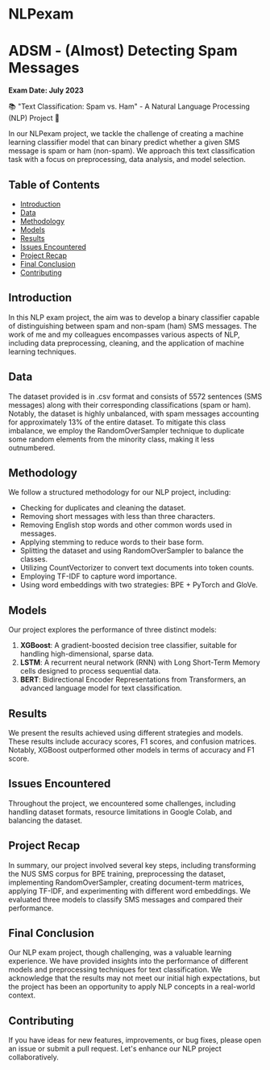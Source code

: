 # NLPexam

# ADSM - (Almost) Detecting Spam Messages
**Exam Date: July 2023**

📚 "Text Classification: Spam vs. Ham" - A Natural Language Processing (NLP) Project 📩

In our NLPexam project, we tackle the challenge of creating a machine learning classifier model that can binary predict whether a given SMS message is spam or ham (non-spam). We approach this text classification task with a focus on preprocessing, data analysis, and model selection.

## Table of Contents

- [Introduction](#introduction)
- [Data](#data)
- [Methodology](#methodology)
- [Models](#models)
- [Results](#results)
- [Issues Encountered](#issues-encountered)
- [Project Recap](#project-recap)
- [Final Conclusion](#final-conclusion)
- [Contributing](#contributing)

## Introduction

In this NLP exam project, the aim was to develop a binary classifier capable of distinguishing between spam and non-spam (ham) SMS messages. The work of me and my colleagues encompasses various aspects of NLP, including data preprocessing, cleaning, and the application of machine learning techniques.

## Data

The dataset provided is in .csv format and consists of 5572 sentences (SMS messages) along with their corresponding classifications (spam or ham). Notably, the dataset is highly unbalanced, with spam messages accounting for approximately 13% of the entire dataset. To mitigate this class imbalance, we employ the RandomOverSampler technique to duplicate some random elements from the minority class, making it less outnumbered.

## Methodology

We follow a structured methodology for our NLP project, including:

- Checking for duplicates and cleaning the dataset.
- Removing short messages with less than three characters.
- Removing English stop words and other common words used in messages.
- Applying stemming to reduce words to their base form.
- Splitting the dataset and using RandomOverSampler to balance the classes.
- Utilizing CountVectorizer to convert text documents into token counts.
- Employing TF-IDF to capture word importance.
- Using word embeddings with two strategies: BPE + PyTorch and GloVe.

## Models

Our project explores the performance of three distinct models:

1. **XGBoost**: A gradient-boosted decision tree classifier, suitable for handling high-dimensional, sparse data.
2. **LSTM**: A recurrent neural network (RNN) with Long Short-Term Memory cells designed to process sequential data.
3. **BERT**: Bidirectional Encoder Representations from Transformers, an advanced language model for text classification.

## Results

We present the results achieved using different strategies and models. These results include accuracy scores, F1 scores, and confusion matrices. Notably, XGBoost outperformed other models in terms of accuracy and F1 score.

## Issues Encountered

Throughout the project, we encountered some challenges, including handling dataset formats, resource limitations in Google Colab, and balancing the dataset.

## Project Recap

In summary, our project involved several key steps, including transforming the NUS SMS corpus for BPE training, preprocessing the dataset, implementing RandomOverSampler, creating document-term matrices, applying TF-IDF, and experimenting with different word embeddings. We evaluated three models to classify SMS messages and compared their performance.

## Final Conclusion

Our NLP exam project, though challenging, was a valuable learning experience. We have provided insights into the performance of different models and preprocessing techniques for text classification. We acknowledge that the results may not meet our initial high expectations, but the project has been an opportunity to apply NLP concepts in a real-world context.



## Contributing

If you have ideas for new features, improvements, or bug fixes, please open an issue or submit a pull request. Let's enhance our NLP project collaboratively.





